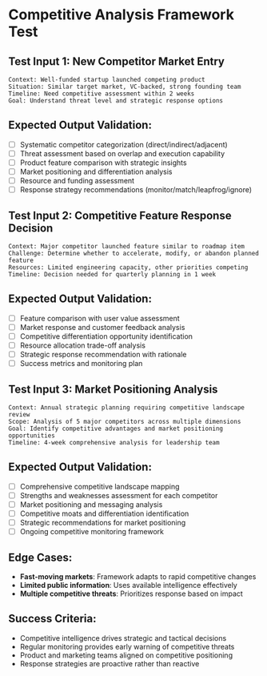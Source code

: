 # Competitive Analysis Framework Test

## Test Input 1: New Competitor Market Entry
```
Context: Well-funded startup launched competing product
Situation: Similar target market, VC-backed, strong founding team
Timeline: Need competitive assessment within 2 weeks
Goal: Understand threat level and strategic response options
```

## Expected Output Validation:
- [ ] Systematic competitor categorization (direct/indirect/adjacent)
- [ ] Threat assessment based on overlap and execution capability
- [ ] Product feature comparison with strategic insights
- [ ] Market positioning and differentiation analysis
- [ ] Resource and funding assessment
- [ ] Response strategy recommendations (monitor/match/leapfrog/ignore)

## Test Input 2: Competitive Feature Response Decision
```
Context: Major competitor launched feature similar to roadmap item
Challenge: Determine whether to accelerate, modify, or abandon planned feature
Resources: Limited engineering capacity, other priorities competing
Timeline: Decision needed for quarterly planning in 1 week
```

## Expected Output Validation:
- [ ] Feature comparison with user value assessment
- [ ] Market response and customer feedback analysis
- [ ] Competitive differentiation opportunity identification
- [ ] Resource allocation trade-off analysis
- [ ] Strategic response recommendation with rationale
- [ ] Success metrics and monitoring plan

## Test Input 3: Market Positioning Analysis
```
Context: Annual strategic planning requiring competitive landscape review
Scope: Analysis of 5 major competitors across multiple dimensions
Goal: Identify competitive advantages and market positioning opportunities
Timeline: 4-week comprehensive analysis for leadership team
```

## Expected Output Validation:
- [ ] Comprehensive competitive landscape mapping
- [ ] Strengths and weaknesses assessment for each competitor
- [ ] Market positioning and messaging analysis
- [ ] Competitive moats and differentiation identification
- [ ] Strategic recommendations for market positioning
- [ ] Ongoing competitive monitoring framework

## Edge Cases:
- **Fast-moving markets**: Framework adapts to rapid competitive changes
- **Limited public information**: Uses available intelligence effectively
- **Multiple competitive threats**: Prioritizes response based on impact

## Success Criteria:
- Competitive intelligence drives strategic and tactical decisions
- Regular monitoring provides early warning of competitive threats
- Product and marketing teams aligned on competitive positioning
- Response strategies are proactive rather than reactive